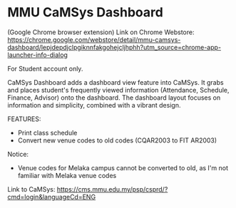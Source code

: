 MMU CaMSys Dashboard
====================

(Google Chrome browser extension)
Link on Chrome Webstore:
https://chrome.google.com/webstore/detail/mmu-camsys-dashboard/lepjdepdjclpgiknnfakgohejcljhphh?utm_source=chrome-app-launcher-info-dialog

For Student account only.

CaMSys Dashboard adds a dashboard view feature into CaMSys.
It grabs and places student's frequently viewed information (Attendance, Schedule, Finance, Advisor) onto the dashboard.
The dashboard layout focuses on information and simplicity, combined with a vibrant design.

FEATURES:
- Print class schedule
- Convert new venue codes to old codes (CQAR2003 to FIT AR2003)

Notice:
- Venue codes for Melaka campus cannot be converted to old, as I'm not familiar with Melaka venue codes

Link to CaMSys:
https://cms.mmu.edu.my/psp/csprd/?cmd=login&languageCd=ENG
